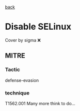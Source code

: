 [back](../index.md)
# Disable SELinux
Cover by sigma :x: 
## MITRE
### Tactic
defense-evasion
### technique
T1562.001
Many more think to do...